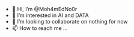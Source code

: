 - 👋 Hi, I’m @Moh4mEdNo0r
- 👀 I’m interested in AI and DATA
- 💞️ I’m looking to collaborate on nothing for now
- 📫 How to reach me ...

<!---
Moh4mEdNo0r/Moh4mEdNo0r is a ✨ special ✨ repository because its `README.md` (this file) appears on your GitHub profile.
You can click the Preview link to take a look at your changes.
--->
